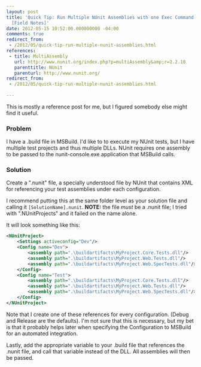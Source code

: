 ```yaml
---
layout: post
title: 'Quick Tip: Run Multiple NUnit Assemblies with one Exec Command in MSBuild
  [Field Notes]'
date: 2012-05-15 10:52:00.000000000 -04:00
comments: true
redirect_from:
 - /2012/05/quick-tip-run-multiple-nunit-assemblies.html
references: 
 - title: MultiAssembly
   url: http://www.nunit.org/index.php?p=multiAssembly&amp;r=2.2.10
   parenttitle: NUnit 
   parenturl: http://www.nunit.org/
redirect_from: 
 - /2012/05/quick-tip-run-multiple-nunit-assemblies.html
 
---
```

This is mostly a reference post for me, but I figured somebody else might find it useful.

### Problem
I have a .build file in MSBuild. I'd like to to execute my NUnit tests, but I have multiple test projects and thus multiple DLLs. NUnit requires one assembly to be passed to the nunit-console.exe application that MSBuild calls.

### Solution
Create a ".nunit" file, a specially understood file by NUnit that contains XML for referencing your test assemblies under each configuration.

I recommend putting this at the same folder level as your solution file and calling it `[SolutionName].nunit`. **NOTE:** the file *must* be a .nunit file; I tried with ".NUnitProjects" and it failed on the name alone.

It will look something like this:

```xml
<NUnitProject>
    <Settings activeconfig="Dev"/>
    <Config name="Dev">
        <assembly path=".\buildartifacts\MyProject.Core.Tests.dll"/>
        <assembly path=".\buildartifacts\MyProject.Web.Tests.dll"/>
        <assembly path=".\buildartifacts\MyProject.Web.SpecTests.dll"/>
    </Config>
    <Config name="Test">
        <assembly path=".\buildartifacts\MyProject.Core.Tests.dll"/>
        <assembly path=".\buildartifacts\MyProject.Web.Tests.dll"/>
        <assembly path=".\buildartifacts\MyProject.Web.SpecTests.dll"/>
    </Config>
</NUnitProject>
```

Note that I create one of these references for every configuration. (Debug and Release are the defaults). I'm not sure that this is necessary, but my bet is that it probably helps later when specifying the Configuration to MSBuild for an automated integration.

Lastly, add the appropriate variable to your .build file that references the .nunit file, and call that variable instead of the DLL. All assemblies will then be passed.